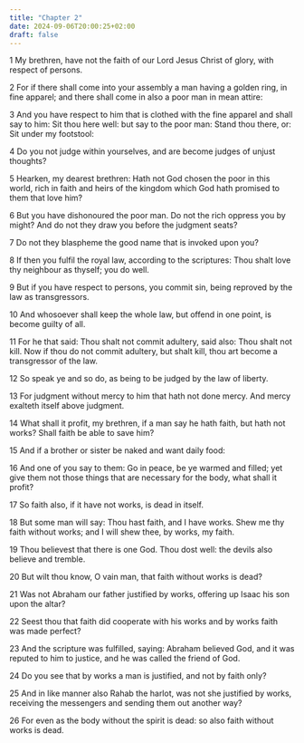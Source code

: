 ```yaml
---
title: "Chapter 2"
date: 2024-09-06T20:00:25+02:00
draft: false
---
```



1 My brethren, have not the faith of our Lord Jesus Christ of glory, with respect of persons.

2 For if there shall come into your assembly a man having a golden ring, in fine apparel; and there shall come in also a poor man in mean attire:

3 And you have respect to him that is clothed with the fine apparel and shall say to him: Sit thou here well: but say to the poor man: Stand thou there, or: Sit under my footstool:

4 Do you not judge within yourselves, and are become judges of unjust thoughts?

5 Hearken, my dearest brethren: Hath not God chosen the poor in this world, rich in faith and heirs of the kingdom which God hath promised to them that love him?

6 But you have dishonoured the poor man. Do not the rich oppress you by might? And do not they draw you before the judgment seats?

7 Do not they blaspheme the good name that is invoked upon you?

8 If then you fulfil the royal law, according to the scriptures: Thou shalt love thy neighbour as thyself; you do well.

9 But if you have respect to persons, you commit sin, being reproved by the law as transgressors.

10 And whosoever shall keep the whole law, but offend in one point, is become guilty of all.

11 For he that said: Thou shalt not commit adultery, said also: Thou shalt not kill. Now if thou do not commit adultery, but shalt kill, thou art become a transgressor of the law.

12 So speak ye and so do, as being to be judged by the law of liberty.

13 For judgment without mercy to him that hath not done mercy. And mercy exalteth itself above judgment.

14 What shall it profit, my brethren, if a man say he hath faith, but hath not works? Shall faith be able to save him?

15 And if a brother or sister be naked and want daily food:

16 And one of you say to them: Go in peace, be ye warmed and filled; yet give them not those things that are necessary for the body, what shall it profit?

17 So faith also, if it have not works, is dead in itself.

18 But some man will say: Thou hast faith, and I have works. Shew me thy faith without works; and I will shew thee, by works, my faith.

19 Thou believest that there is one God. Thou dost well: the devils also believe and tremble.

20 But wilt thou know, O vain man, that faith without works is dead?

21 Was not Abraham our father justified by works, offering up Isaac his son upon the altar?

22 Seest thou that faith did cooperate with his works and by works faith was made perfect?

23 And the scripture was fulfilled, saying: Abraham believed God, and it was reputed to him to justice, and he was called the friend of God.

24 Do you see that by works a man is justified, and not by faith only?

25 And in like manner also Rahab the harlot, was not she justified by works, receiving the messengers and sending them out another way?

26 For even as the body without the spirit is dead: so also faith without works is dead.

